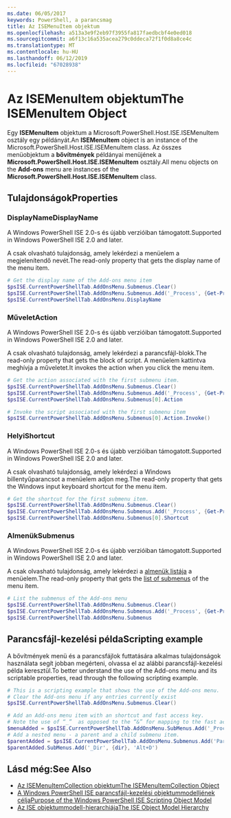 ```yaml
---
ms.date: 06/05/2017
keywords: PowerShell, a parancsmag
title: Az ISEMenuItem objektum
ms.openlocfilehash: a513a3e9f2eb97f3955fa817faedbcbf4e0ed018
ms.sourcegitcommit: a6f13c16a535acea279c0ddeca72f1f0d8a8ce4c
ms.translationtype: MT
ms.contentlocale: hu-HU
ms.lasthandoff: 06/12/2019
ms.locfileid: "67028938"
---
```

# <a name="the-isemenuitem-object"></a><span data-ttu-id="51a8c-103">Az ISEMenuItem objektum</span><span class="sxs-lookup"><span data-stu-id="51a8c-103">The ISEMenuItem Object</span></span>

<span data-ttu-id="51a8c-104">Egy **ISEMenuItem** objektum a Microsoft.PowerShell.Host.ISE.ISEMenuItem osztály egy példányát.</span><span class="sxs-lookup"><span data-stu-id="51a8c-104">An **ISEMenuItem** object is an instance of the Microsoft.PowerShell.Host.ISE.ISEMenuItem class.</span></span> <span data-ttu-id="51a8c-105">Az összes menüobjektum a **bővítmények** példányai menüjének a **Microsoft.PowerShell.Host.ISE.ISEMenuItem** osztály.</span><span class="sxs-lookup"><span data-stu-id="51a8c-105">All menu objects on the **Add-ons** menu are instances of the **Microsoft.PowerShell.Host.ISE.ISEMenuItem** class.</span></span>

## <a name="properties"></a><span data-ttu-id="51a8c-106">Tulajdonságok</span><span class="sxs-lookup"><span data-stu-id="51a8c-106">Properties</span></span>

### <a name="displayname"></a><span data-ttu-id="51a8c-107">DisplayName</span><span class="sxs-lookup"><span data-stu-id="51a8c-107">DisplayName</span></span>

<span data-ttu-id="51a8c-108">A Windows PowerShell ISE 2.0-s és újabb verzióiban támogatott.</span><span class="sxs-lookup"><span data-stu-id="51a8c-108">Supported in Windows PowerShell ISE 2.0 and later.</span></span>

<span data-ttu-id="51a8c-109">A csak olvasható tulajdonság, amely lekérdezi a menüelem a megjelenítendő nevét.</span><span class="sxs-lookup"><span data-stu-id="51a8c-109">The read-only property that gets the display name of the menu item.</span></span>

```powershell
# Get the display name of the Add-ons menu item
$psISE.CurrentPowerShellTab.AddOnsMenu.Submenus.Clear()
$psISE.CurrentPowerShellTab.AddOnsMenu.Submenus.Add('_Process', {Get-Process}, 'Alt+P')
$psISE.CurrentPowerShellTab.AddOnsMenu.DisplayName
```

### <a name="action"></a><span data-ttu-id="51a8c-110">Művelet</span><span class="sxs-lookup"><span data-stu-id="51a8c-110">Action</span></span>

<span data-ttu-id="51a8c-111">A Windows PowerShell ISE 2.0-s és újabb verzióiban támogatott.</span><span class="sxs-lookup"><span data-stu-id="51a8c-111">Supported in Windows PowerShell ISE 2.0 and later.</span></span>

<span data-ttu-id="51a8c-112">A csak olvasható tulajdonság, amely lekérdezi a parancsfájl-blokk.</span><span class="sxs-lookup"><span data-stu-id="51a8c-112">The read-only property that gets the block of script.</span></span> <span data-ttu-id="51a8c-113">A menüelem kattintva meghívja a műveletet.</span><span class="sxs-lookup"><span data-stu-id="51a8c-113">It invokes the action when you click the menu item.</span></span>

```powershell
# Get the action associated with the first submenu item.
$psISE.CurrentPowerShellTab.AddOnsMenu.Submenus.Clear()
$psISE.CurrentPowerShellTab.AddOnsMenu.Submenus.Add('_Process', {Get-Process}, 'Alt+P')
$psISE.CurrentPowerShellTab.AddOnsMenu.Submenus[0].Action

# Invoke the script associated with the first submenu item
$psISE.CurrentPowerShellTab.AddOnsMenu.Submenus[0].Action.Invoke()
```

### <a name="shortcut"></a><span data-ttu-id="51a8c-114">Helyi</span><span class="sxs-lookup"><span data-stu-id="51a8c-114">Shortcut</span></span>

<span data-ttu-id="51a8c-115">A Windows PowerShell ISE 2.0-s és újabb verzióiban támogatott.</span><span class="sxs-lookup"><span data-stu-id="51a8c-115">Supported in Windows PowerShell ISE 2.0 and later.</span></span>

<span data-ttu-id="51a8c-116">A csak olvasható tulajdonság, amely lekérdezi a Windows billentyűparancsot a menüelem adjon meg.</span><span class="sxs-lookup"><span data-stu-id="51a8c-116">The read-only property that gets the Windows input keyboard shortcut for the menu item.</span></span>

```powershell
# Get the shortcut for the first submenu item.
$psISE.CurrentPowerShellTab.AddOnsMenu.Submenus.Clear()
$psISE.CurrentPowerShellTab.AddOnsMenu.Submenus.Add('_Process', {Get-Process}, 'Alt+P')
$psISE.CurrentPowerShellTab.AddOnsMenu.Submenus[0].Shortcut
```

### <a name="submenus"></a><span data-ttu-id="51a8c-117">Almenük</span><span class="sxs-lookup"><span data-stu-id="51a8c-117">Submenus</span></span>

<span data-ttu-id="51a8c-118">A Windows PowerShell ISE 2.0-s és újabb verzióiban támogatott.</span><span class="sxs-lookup"><span data-stu-id="51a8c-118">Supported in Windows PowerShell ISE 2.0 and later.</span></span>

<span data-ttu-id="51a8c-119">A csak olvasható tulajdonság, amely lekérdezi a [almenük listája](The-ISEMenuItemCollection-Object.md) a menüelem.</span><span class="sxs-lookup"><span data-stu-id="51a8c-119">The read-only property that gets the [list of submenus](The-ISEMenuItemCollection-Object.md) of the menu item.</span></span>

```powershell
# List the submenus of the Add-ons menu
$psISE.CurrentPowerShellTab.AddOnsMenu.Submenus.Clear()
$psISE.CurrentPowerShellTab.AddOnsMenu.Submenus.Add('_Process', {Get-Process}, 'Alt+P')
$psISE.CurrentPowerShellTab.AddOnsMenu.Submenus
```

## <a name="scripting-example"></a><span data-ttu-id="51a8c-120">Parancsfájl-kezelési példa</span><span class="sxs-lookup"><span data-stu-id="51a8c-120">Scripting example</span></span>

<span data-ttu-id="51a8c-121">A bővítmények menü és a parancsfájlok futtatására alkalmas tulajdonságok használata segít jobban megérteni, olvassa el az alábbi parancsfájl-kezelési példa keresztül.</span><span class="sxs-lookup"><span data-stu-id="51a8c-121">To better understand the use of the Add-ons menu and its scriptable properties, read through the following scripting example.</span></span>

```powershell
# This is a scripting example that shows the use of the Add-ons menu.
# Clear the Add-ons menu if any entries currently exist
$psISE.CurrentPowerShellTab.AddOnsMenu.Submenus.Clear()

# Add an Add-ons menu item with an shortcut and fast access key.
# Note the use of “_”  as opposed to the “&” for mapping to the fast access key letter for the menu item.
$menuAdded = $psISE.CurrentPowerShellTab.AddOnsMenu.SubMenus.Add('_Process', {Get-Process}, 'Alt+P')
# Add a nested menu - a parent and a child submenu item.
$parentAdded = $psISE.CurrentPowerShellTab.AddOnsMenu.Submenus.Add('Parent', $null, $null)
$parentAdded.SubMenus.Add('_Dir', {dir}, 'Alt+D')
```

## <a name="see-also"></a><span data-ttu-id="51a8c-122">Lásd még:</span><span class="sxs-lookup"><span data-stu-id="51a8c-122">See Also</span></span>

- [<span data-ttu-id="51a8c-123">Az ISEMenuItemCollection objektum</span><span class="sxs-lookup"><span data-stu-id="51a8c-123">The ISEMenuItemCollection Object</span></span>](The-ISEMenuItemCollection-Object.md)
- [<span data-ttu-id="51a8c-124">A Windows PowerShell ISE parancsfájl-kezelési objektummodelljének célja</span><span class="sxs-lookup"><span data-stu-id="51a8c-124">Purpose of the Windows PowerShell ISE Scripting Object Model</span></span>](Purpose-of-the-Windows-PowerShell-ISE-Scripting-Object-Model.md)
- [<span data-ttu-id="51a8c-125">Az ISE objektummodell-hierarchiája</span><span class="sxs-lookup"><span data-stu-id="51a8c-125">The ISE Object Model Hierarchy</span></span>](The-ISE-Object-Model-Hierarchy.md)
